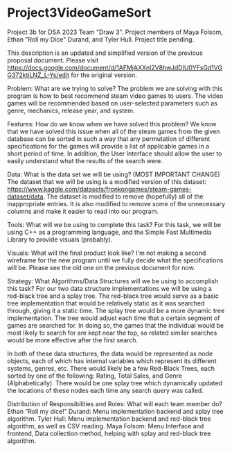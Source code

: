# Project3VideoGameSort
Project 3b for DSA 2023 Team "Draw 3". Project members of Maya Folsom, Ethan "Roll my Dice" Durand, and Tyler Hull. Project title pending.

This description is an updated and simplified version of the previous proposal document. Please visit https://docs.google.com/document/d/1AFMjAXXnl2V8hwJdDIU0YFsGd1VGG372ktiLNZ_L-Ys/edit for the original version.

Problem: What are we trying to solve?
The problem we are solving with this program is how to best recommend steam video games to users. The video games will be recommended based on user-selected parameters such as genre, mechanics, release year, and system.

Features: How do we know when we have solved this problem?
We know that we have solved this issue when all of the steam games from the given database can be sorted in such a way that any permutation of different specifications for the games will provide a list of applicable games in a short period of time. In addition, the User Interface should allow the user to easily understand what the results of the search were.

Data: What is the data set we will be using? (MOST IMPORTANT CHANGE)
The dataset that we will be using is a modified version of this dataset: https://www.kaggle.com/datasets/fronkongames/steam-games-dataset/data. The dataset is modified to remove (hopefully) all of the inappropriate entries. It is also modified to remove some of the unnecessary columns and make it easier to read into our program.

Tools: What will we be using to complete this task?
For this task, we will be using C++ as a programming language, and the Simple Fast Multimedia Library to provide visuals (probably).

Visuals: What will the final product look like?
I'm not making a second wireframe for the new program until we fully decide what the specifications will be. Please see the old one on the previous document for now.

Strategy: What Algorithms/Data Structures will we be using to accomplish this task?
For our two data structure implementations we will be using a red-black tree and a splay tree. The red-black tree would serve as a basic tree implementation that would be relatively static as it was searched through, giving it a static time. 
The splay tree would be a more dynamic tree implementation. The tree would adjust each time that a certain segment of games are searched for. In doing so, the games that the individual would be most likely to search for are kept near the top, so related similar searches would be more effective after the first search.

In both of these data structures, the data would be represented as node objects, each of which has internal variables which represent its different systems, genres, etc. There would likely be a few Red-Black Trees, each sorted by one of the following: Rating, Total Sales, and Genre (Alphabetically). There would be one splay tree which dynamically updated the locations of these nodes each time any search query was called.

Distribution of Responsibilities and Roles: What will each team member do?
Ethan “Roll my dice!” Durand: Menu implementation backend and splay tree algorithm.
Tyler Hull: Menu implementation backend and red-black tree algorithm, as well as CSV reading.
Maya Folsom: Menu Interface and frontend, Data collection method, helping with splay and red-black tree algorithm.
